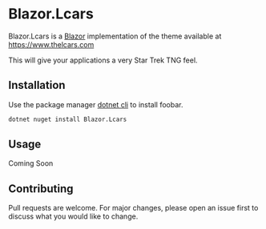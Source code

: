 # Blazor.Lcars

Blazor.Lcars is a [Blazor](https://dotnet.microsoft.com/en-us/apps/aspnet/web-apps/blazor) implementation of the theme available at https://www.thelcars.com

This will give your applications a very Star Trek TNG feel.

## Installation

Use the package manager [dotnet cli](https://docs.microsoft.com/en-us/dotnet/core/tools/) to install foobar.

```bash
dotnet nuget install Blazor.Lcars
```

## Usage

Coming Soon

## Contributing
Pull requests are welcome. For major changes, please open an issue first to discuss what you would like to change.